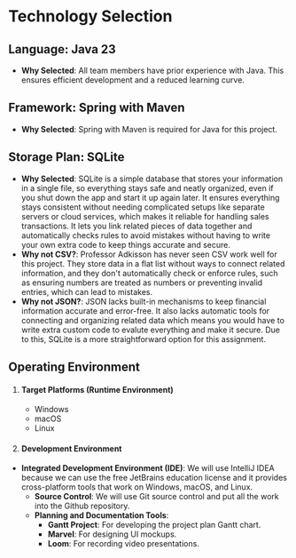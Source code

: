 # Technology Selection

## Language: Java 23

- **Why Selected**: All team members have prior experience with Java. This ensures efficient development and a reduced learning curve.

## Framework: Spring with Maven

- **Why Selected**: Spring with Maven is required for Java for this project.

## Storage Plan: SQLite

- **Why Selected**: SQLite is a simple database that stores your information in a single file, so everything stays safe and neatly organized, even if you shut down the app and start it up again later.  It ensures everything stays consistent without needing complicated setups like separate servers or cloud services, which makes it reliable for handling sales transactions. It lets you link related pieces of data together and automatically checks rules to avoid mistakes without having to write your own extra code to keep things accurate and secure.
- **Why not CSV?**: Professor Adkisson has never seen CSV work well for this project. They store data in a flat list without ways to connect related information, and they don't automatically check or enforce rules, such as ensuring numbers are treated as numbers or preventing invalid entries, which can lead to mistakes.
- **Why not JSON?**: JSON lacks built-in mechanisms to keep financial information accurate and error-free. It also lacks automatic tools for connecting and organizing related data which means you would have to write extra custom code to evalute everything and make it secure. Due to this, SQLite is a more straightforward option for this assignment.

## Operating Environment

1. #### Target Platforms (Runtime Environment)

   - Windows
   - macOS
   - Linux

2. #### Development Environment

 - **Integrated Development Environment (IDE)**: We will use IntelliJ IDEA because we can use the free JetBrains education license and it provides cross-platform tools that work on Windows, macOS, and Linux.
   - **Source Control**: We will use Git source control and put all the work into the Github repository.
   - **Planning and Documentation Tools**:
     - **Gantt Project**: For developing the project plan Gantt chart.
     - **Marvel**: For designing UI mockups.
     - **Loom**: For recording video presentations.
